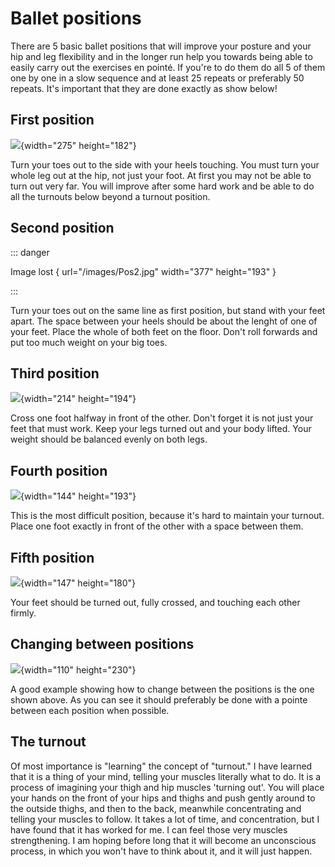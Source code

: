 # Ballet positions

There are 5 basic ballet positions that will improve your posture and
your hip and leg flexibility and in the longer run help you towards
being able to easily carry out the exercises en pointé. If you're to do
them do all 5 of them one by one in a slow sequence and at least 25
repeats or preferably 50 repeats. It's important that they are done
exactly as show below!

## First position

![](/images/Pos1.jpg){width="275" height="182"}

Turn your toes out to the side with your heels touching. You must turn
your whole leg out at the hip, not just your foot. At first you may not
be able to turn out very far. You will improve after some hard work and
be able to do all the turnouts below beyond a turnout position.

## Second position

::: danger

Image lost \{ url="/images/Pos2.jpg" width="377" height="193" \}

:::

Turn your toes out on the same line as first position, but stand with
your feet apart. The space between your heels should be about the lenght
of one of your feet. Place the whole of both feet on the floor. Don't
roll forwards and put too much weight on your big toes.

## Third position

![](/images/Pos3.jpg){width="214" height="194"}

Cross one foot halfway in front of the other. Don't forget it is not
just your feet that must work. Keep your legs turned out and your body
lifted. Your weight should be balanced evenly on both legs.

## Fourth position

![](/images/Pos4.jpg){width="144" height="193"}

This is the most difficult position, because it's hard to maintain your
turnout. Place one foot exactly in front of the other with a space
between them.

## Fifth position

![](/images/Pos5.jpg){width="147" height="180"}

Your feet should be turned out, fully crossed, and touching each other
firmly.

## Changing between positions

![](/images/releve.gif){width="110" height="230"}

A good example showing how to change between the positions is the one
shown above. As you can see it should preferably be done with a pointe
between each position when possible.

## The turnout

Of most importance is "learning" the concept of "turnout." I have
learned that it is a thing of your mind, telling your muscles literally
what to do. It is a process of imagining your thigh and hip muscles
'turning out'. You will place your hands on the front of your hips and
thighs and push gently around to the outside thighs, and then to the
back, meanwhile concentrating and telling your muscles to follow. It
takes a lot of time, and concentration, but I have found that it has
worked for me. I can feel those very muscles strengthening. I am hoping
before long that it will become an unconscious process, in which you
won't have to think about it, and it will just happen.

